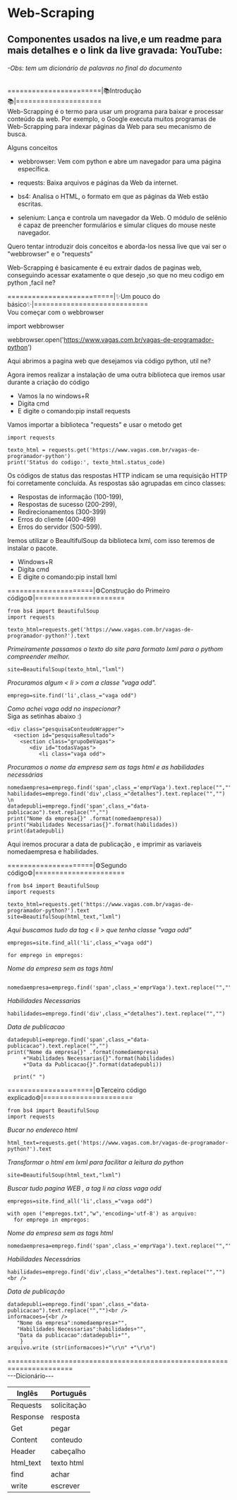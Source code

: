 # Web-Scraping
## Componentes usados na live,e um readme para mais detalhes e o link da live gravada: YouTube:
###### -Obs: tem um dicionário de palavras no final do documento

=======================|📚Introdução📚|=====================<br />
Web-Scrapping é o termo para usar um programa para baixar e processar conteúdo da web.
Por exemplo, o Google executa muitos programas de Web-Scrapping para indexar 
páginas da Web para seu mecanismo de busca.

Alguns conceitos 
* webbrowser: Vem com python e abre um navegador para uma página específica.

* requests: Baixa arquivos e páginas da Web da internet.

* bs4: Analisa o HTML, o formato em que as páginas da Web estão escritas.

* selenium: Lança e controla um navegador da Web. O módulo de selênio é capaz de preencher formulários e simular cliques do mouse neste navegador.

Quero tentar introduzir dois conceitos e aborda-los nessa live que vai ser o "webbrowser" e o "requests"

Web-Scrapping é basicamente é eu extrair dados de paginas web, conseguindo acessar exatamente o que desejo 
,so que no meu codigo em python ,facil ne?

==========================|✨Um pouco do básico✨|============================<br />
Vou começar com o webbrowser

import webbrowser

webbrowser.open('https://www.vagas.com.br/vagas-de-programador-python')

Aqui abrimos a pagina web que desejamos via código python, util ne? 


Agora iremos realizar a instalação de uma outra biblioteca que iremos usar durante a criação do código
* Vamos la no windows+R 
* Digita cmd 
* E digite o comando:pip install requests


Vamos importar a biblioteca "requests" e usar o metodo get
```
import requests

texto_html = requests.get('https://www.vagas.com.br/vagas-de-programador-python')
print('Status do codigo:', texto_html.status_code)
```
Os códigos de status das respostas HTTP indicam se uma requisição HTTP foi corretamente concluída.
As respostas são agrupadas em cinco classes:

* Respostas de informação (100-199),
* Respostas de sucesso (200-299),
* Redirecionamentos (300-399)
* Erros do cliente (400-499)
* Erros do servidor (500-599).


Iremos utilizar o BeaultifulSoup da biblioteca lxml, com isso teremos de instalar 
o pacote.
* Windows+R 
* Digita cmd 
* E digite o comando:pip install lxml

=====================|⚙️Construção do Primeiro código⚙️|======================<br />
```
from bs4 import BeautifulSoup
import requests 

texto_html=requests.get('https://www.vagas.com.br/vagas-de-programador-python?').text
```
_Primeiramente passamos o texto do site para formato lxml para o pythom compreender melhor._<br />
```
site=BeautifulSoup(texto_html,"lxml")
```
_Procuramos algum < li > com a classe "vaga odd"._<br />
```
emprego=site.find('li',class_="vaga odd")
```
_Como achei vaga odd no inspecionar?_ <br />
Siga as setinhas abaixo :)<br />
```
<div class="pesquisaConteudoWrapper">
  <section id="pesquisaResultado">
    <section class="grupoDeVagas">
       <div id="todasVagas">
          <li class="vaga odd"> 
```
_Procuramos o nome da empresa sem as tags html e as habilidades necessárias_<br />
```
nomedaempresa=emprego.find('span',class_='emprVaga').text.replace("","")
habilidades=emprego.find('div',class_="detalhes").text.replace("","")
\n
datadepubli=emprego.find('span',class_="data-publicacao").text.replace("","")
print("Nome da empresa{}" .format(nomedaempresa))
print("Habilidades Necessarias{}".format(habilidades))
print(datadepubli)
```
Aqui iremos procurar a data de publicação , e imprimir as variaveis nomedaempresa e habilidades.
  
=====================|⚙️Segundo código⚙️|======================<br />
```
from bs4 import BeautifulSoup
import requests 

texto_html=requests.get('https://www.vagas.com.br/vagas-de-programador-python?').text
site=BeautifulSoup(html_text,"lxml")
```
_Aqui buscamos tudo da tag < li > que tenha classe "vaga odd"_
```
empregos=site.find_all('li',class_="vaga odd")

for emprego in empregos:
```
_Nome da empresa sem as tags html_
```
  nomedaempresa=emprego.find('span',class_='emprVaga').text.replace("","")
```  
_Habilidades Necessarias_
```
habilidades=emprego.find('div',class_="detalhes").text.replace("","")
```
_Data de publicacao_
```
datadepubli=emprego.find('span',class_="data-publicacao").text.replace("","")
print("Nome da empresa{}" .format(nomedaempresa)
     +"Habilidades Necessarias{}".format(habilidades)
     +"Data da Publicacao{}".format(datadepubli))

  print(" ")     
```
=====================|⚙️Terceiro código explicado⚙️|======================<br />
```
from bs4 import BeautifulSoup
import requests 
```

_Bucar no endereco html_
```
html_text=requests.get('https://www.vagas.com.br/vagas-de-programador-python?').text
```
_Transformar o html em lxml para facilitar a leitura do python_
```
site=BeautifulSoup(html_text,"lxml")
```
_Buscar tudo  pagina WEB , a tag li na class vaga odd_
```
empregos=site.find_all('li',class_="vaga odd")

with open ("empregos.txt","w",'encoding='utf-8') as arquivo:
  for emprego in empregos:
```  
_Nome da empresa sem as tags html_
```  
nomedaempresa=emprego.find('span',class_='emprVaga').text.replace("","")
```  
_Habilidades Necessárias_
```  
habilidades=emprego.find('div',class_="detalhes").text.replace("","")<br />
```  
_Data de publicação_
```  
datadepubli=emprego.find('span',class_="data-publicacao").text.replace("","")<br />
informacoes={<br />
   "Nome da empresa":nomedaempresa+"",
   "Habilidades Necessarias":habilidades+"",
   "Data da publicacao":datadepubli+"",
    }
arquivo.write (str(informacoes)+"\r\n" +"\r\n")
```  
======================================================================<br />
---Dicionário---<br />

| Inglês    | Português      |
|-----------|----------------|
|Requests|solicitação|
|Response|resposta|
|Get|pegar|
|Content|conteudo|
|Header|cabeçalho|
|html_text|texto html|
|find|achar|
|write|escrever|
